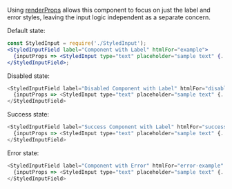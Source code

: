Using [renderProps](https://reactjs.org/docs/render-props.html#using-props-other-than-render) allows this component to focus on just the label and error styles, leaving the input logic independent as a separate concern.

Default state:

```jsx
const StyledInput = require('./StyledInput');
<StyledInputField label="Component with Label" htmlFor="example">
  {inputProps => <StyledInput type="text" placeholder="sample text" {...inputProps} />}
</StyledInputField>;
```

Disabled state:

```js
<StyledInputField label="Disabled Component with Label" htmlFor="disabled" disabled>
  {inputProps => <StyledInput type="text" placeholder="sample text" {...inputProps} />}
</StyledInputField>
```

Success state:

```js
<StyledInputField label="Success Component with Label" htmlFor="success" success>
  {inputProps => <StyledInput type="text" placeholder="sample text" {...inputProps} />}
</StyledInputField>
```

Error state:

```js
<StyledInputField label="Component with Error" htmlFor="error-example" error="Error message goes here">
  {inputProps => <StyledInput type="text" placeholder="sample text" {...inputProps} />}
</StyledInputField>
```
